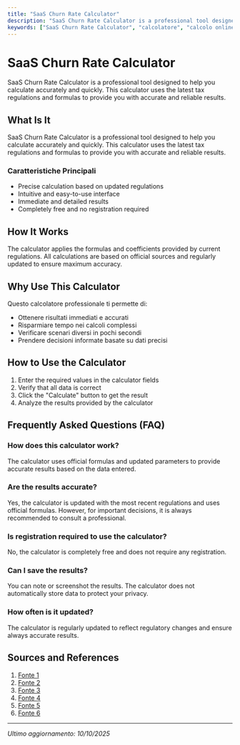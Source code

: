 ```yaml
---
title: "SaaS Churn Rate Calculator"
description: "SaaS Churn Rate Calculator is a professional tool designed to help you calculate accurately and quickly. This calculator uses the latest tax regulations and formulas to provide you with accurate and reliable results."
keywords: ["SaaS Churn Rate Calculator", "calcolatore", "calcolo online"]
---
```


# SaaS Churn Rate Calculator

SaaS Churn Rate Calculator is a professional tool designed to help you calculate accurately and quickly. This calculator uses the latest tax regulations and formulas to provide you with accurate and reliable results.

## What Is It

SaaS Churn Rate Calculator is a professional tool designed to help you calculate accurately and quickly. This calculator uses the latest tax regulations and formulas to provide you with accurate and reliable results.

### Caratteristiche Principali

- Precise calculation based on updated regulations
- Intuitive and easy-to-use interface
- Immediate and detailed results
- Completely free and no registration required

## How It Works

The calculator applies the formulas and coefficients provided by current regulations. All calculations are based on official sources and regularly updated to ensure maximum accuracy.

## Why Use This Calculator

Questo calcolatore professionale ti permette di:

- Ottenere risultati immediati e accurati
- Risparmiare tempo nei calcoli complessi
- Verificare scenari diversi in pochi secondi
- Prendere decisioni informate basate su dati precisi

## How to Use the Calculator

1. Enter the required values in the calculator fields
2. Verify that all data is correct
3. Click the "Calculate" button to get the result
4. Analyze the results provided by the calculator

## Frequently Asked Questions (FAQ)

### How does this calculator work?

The calculator uses official formulas and updated parameters to provide accurate results based on the data entered.

### Are the results accurate?

Yes, the calculator is updated with the most recent regulations and uses official formulas. However, for important decisions, it is always recommended to consult a professional.

### Is registration required to use the calculator?

No, the calculator is completely free and does not require any registration.

### Can I save the results?

You can note or screenshot the results. The calculator does not automatically store data to protect your privacy.

### How often is it updated?

The calculator is regularly updated to reflect regulatory changes and ensure always accurate results.

## Sources and References

1. [Fonte 1](https://www.wallstreetprep.com/knowledge/churn-rate/)
2. [Fonte 2](https://www.eleken.co/blog-posts/churn-rate-calculator)
3. [Fonte 3](https://churnkey.co/tools/churn-rate-calculator)
4. [Fonte 4](https://www.ecaplabs.com/saas-growth-calculator)
5. [Fonte 5](https://hopscotch.club/calculators/saas-churn-rate-calculator)
6. [Fonte 6](https://affonso.io/resources/saas-churn-growth-calculator)

---

*Ultimo aggiornamento: 10/10/2025*

